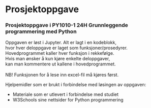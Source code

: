 # Prosjektoppgave

### Prosjektoppgave i PY1010-1 24H Grunnleggende programmering med Python

Oppgaven er løst i Jupyter. Alt er lagt i en kodeblokk, <br>
hvor hver deloppgave er laget som funksjoner/prosedyrer. <br>
Hovedprogrammet kaller hver funksjon i rekkefølge. <br>
Hvis man ønsker å kun kjøre enkelte deloppgaver, <br>
kan man kommentere ut kallene i hovedprogrammet. <br>
<br>
NB!  Funksjonen for å lese inn excel-fil må kjøres først.


Hjelpemidler som er brukt i forbindelse med løsingen av oppgaven:
- Materiale som er utlevert i forbindelse med studiet
- W3Schools sine nettsider for Python programmering


